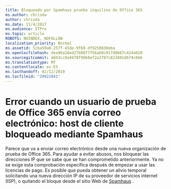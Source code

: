 ```yaml
---
title: Bloqueado por Spamhaus prueba inquilino de Office 365
ms.author: chrisda
author: chrisda
ms.date: 11/4/2017
ms.audience: ITPro
ms.topic: article
ROBOTS: NOINDEX, NOFOLLOW
localization_priority: Normal
ms.assetid: 5cba50a0-257f-45de-9f68-df9250838eba
ms.openlocfilehash: dea96a28ed27b0077f56ab0c917d0667c424a028
ms.sourcegitcommit: dd43cc0a9470f98b8ef2a3787c823801d674c666
ms.translationtype: MT
ms.contentlocale: es-ES
ms.lasthandoff: 02/12/2019
ms.locfileid: "29922841"
---
```

# <a name="error-when-an-office-365-trial-user-sends-email-client-host-blocked-using-spamhaus"></a>Error cuando un usuario de prueba de Office 365 envía correo electrónico: host de cliente bloqueado mediante Spamhaus

Parece que va a enviar correo electrónico desde una nueva organización de prueba de Office 365. Para ayudar a evitar abusos, nos bloquear las direcciones IP que se sabe que se han comprometido anteriormente. Ya no se exige esta comprobación específica después de empezar a usar las licencias de pago. Es posible que pueda obtener un alivio temporal solicitando una nueva dirección IP de su proveedor de servicios internet (ISP), o quitando el bloque desde el sitio Web de [Spamhaus](https://go.microsoft.com/fwlink/p/?linkid=123245) . 
  

